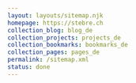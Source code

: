 ```yaml
---
layout: layouts/sitemap.njk
homepage: https://stebre.ch
collection_blog: blog_de
collection_projects: projects_de
collection_bookmarks: bookmarks_de
collection_pages: pages_de
permalink: /sitemap.xml
status: done
---
```

